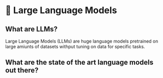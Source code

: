 # 🎒 Large Language Models

## What are LLMs?

Large Language Models (LLMs) are huge language models pretrained on large amiunts of datasets withput tuning on data for specific tasks.

## What are the state of the art language models out there?
